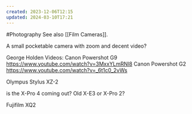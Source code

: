 ```yaml
---
created: 2023-12-06T12:15
updated: 2024-03-10T17:21
---
```

#Photography 
See also [[Film Cameras]].

A small pocketable camera with zoom and decent video?

George Holden Videos:
Canon Powershot G9 https://www.youtube.com/watch?v=3MxxYLmRNl8
Canon Powershot G2 https://www.youtube.com/watch?v=_6t1c0_2vWs

Olympus Stylus XZ-2

is the X-Pro 4 coming out?
Old X-E3 or X-Pro 2?

Fujifilm XQ2